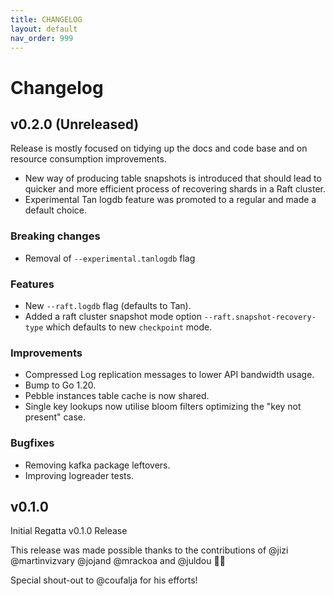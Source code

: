 ```yaml
---
title: CHANGELOG
layout: default
nav_order: 999
---
```


# Changelog

## v0.2.0 (Unreleased)
Release is mostly focused on tidying up the docs and code base and on resource consumption improvements.
- New way of producing table snapshots is introduced that should lead to quicker and more efficient process of recovering shards in a Raft cluster.
- Experimental Tan logdb feature was promoted to a regular and made a default choice.

### Breaking changes
* Removal of `--experimental.tanlogdb` flag

### Features
* New `--raft.logdb` flag (defaults to Tan).
* Added a raft cluster snapshot mode option `--raft.snapshot-recovery-type` which defaults to new `checkpoint` mode.

### Improvements
* Compressed Log replication messages to lower API bandwidth usage.
* Bump to Go 1.20.
* Pebble instances table cache is now shared.
* Single key lookups now utilise bloom filters optimizing the "key not present" case.

### Bugfixes
* Removing kafka package leftovers.
* Improving logreader tests.

## v0.1.0

Initial Regatta v0.1.0 Release

This release was made possible thanks to the contributions of @jizi @martinvizvary @jojand @mrackoa and @juldou :rocket::tada:

Special shout-out to @coufalja for his efforts!
